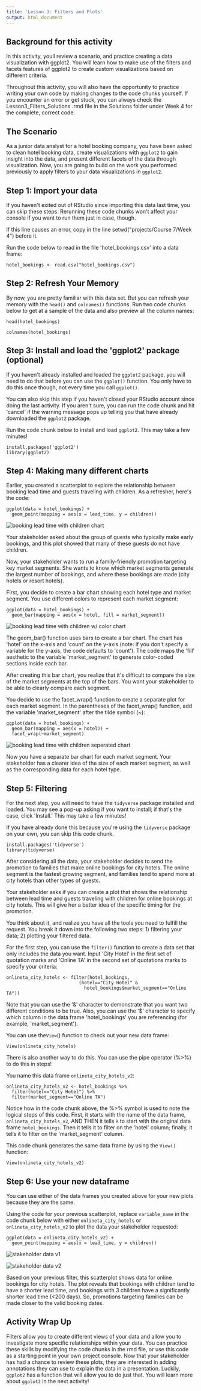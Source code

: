 ```yaml
---
title: 'Lesson 3: Filters and Plots'
output: html_document
---
```


## Background for this activity

In this activity, youll review a scenario, and practice creating a data visualization with ggplot2. You will learn how to make use of the filters and facets features of ggplot2 to create custom visualizations based on different criteria.

Throughout this activity, you will also have the opportunity to practice writing your own code by making changes to the code chunks yourself. If you encounter an error or get stuck, you can always check the Lesson3_Filters_Solutions .rmd file in the Solutions folder under Week 4 for the complete, correct code.

## The Scenario

As a junior data analyst for a hotel booking company, you have been asked to clean hotel booking data, create visualizations with `ggplot2` to gain insight into the data, and present different facets of the data through visualization. Now, you are going to build on the work you performed previously to apply filters to your data visualizations in `ggplot2`.

## Step 1: Import your data

If you haven't exited out of RStudio since importing this data last time, you can skip these steps. Rerunning these code chunks won't affect your console if you want to run them just in case, though.

If this line causes an error, copy in the line setwd("projects/Course 7/Week 4") before it.

Run the code below to read in the file 'hotel_bookings.csv' into a data frame:

```{r load data}
hotel_bookings <- read.csv("hotel_bookings.csv")
```

## Step 2: Refresh Your Memory

By now, you are pretty familiar with this data set. But you can refresh your memory with the `head()` and `colnames()` functions. Run two code chunks below to get at a sample of the data and also preview all the column names:

```{r look at data}
head(hotel_bookings)
```

```{r look at column names}
colnames(hotel_bookings)
```

## Step 3: Install and load the 'ggplot2' package (optional)

If you haven't already installed and loaded the `ggplot2` package, you will need to do that before you can use the `ggplot()` function. You only have to do this once though, not every time you call `ggplot()`.

You can also skip this step if you haven't closed your RStudio account since doing the last activity. If you aren't sure, you can run the code chunk and hit 'cancel' if the warning message pops up telling you that have already downloaded the `ggplot2` package.

Run the code chunk below to install and load `ggplot2`. This may take a few minutes!

```{r loading and installing ggplot2, echo=FALSE, message=FALSE}
install.packages('ggplot2')
library(ggplot2)
```

## Step 4: Making many different charts

Earlier, you created a scatterplot to explore the relationship between booking lead time and guests traveling with children. As a refresher, here's the code:

```{r scatterplot}
ggplot(data = hotel_bookings) +
  geom_point(mapping = aes(x = lead_time, y = children))
```

![booking lead time with children chart](booking_time_child_1.png)

Your stakeholder asked about the group of guests who typically make early bookings, and this plot showed that many of these guests do not have children.

Now, your stakeholder wants to run a family-friendly promotion targeting key market segments. She wants to know which market segments generate the largest number of bookings, and where these bookings are made (city hotels or resort hotels).

First, you decide to create a bar chart showing each hotel type and market segment. You use different colors to represent each market segment:

```{r bar chart}
ggplot(data = hotel_bookings) +
  geom_bar(mapping = aes(x = hotel, fill = market_segment))
```

![booking lead time with children w/ color chart](booking_time_child_color.png)

The geom_bar() function uses bars to create a bar chart. The chart has 'hotel' on the x-axis and 'count' on the y-axis (note: if you don't specify a variable for the y-axis, the code defaults to 'count'). The code maps the 'fill' aesthetic to the variable 'market_segment' to generate color-coded sections inside each bar.

After creating this bar chart, you realize that it's difficult to compare the size of the market segments at the top of the bars. You want your stakeholder to be able to clearly compare each segment.

You decide to use the facet_wrap() function to create a separate plot for each market segment. In the parentheses of the facet_wrap() function, add the variable 'market_segment' after the tilde symbol (\~):

```{r faceting a plot}
ggplot(data = hotel_bookings) +
  geom_bar(mapping = aes(x = hotel)) +
  facet_wrap(~market_segment)
```

![booking lead time with children seperated chart](booking_time_child_sep.png)

Now you have a separate bar chart for each market segment. Your stakeholder has a clearer idea of the size of each market segment, as well as the corresponding data for each hotel type.

## Step 5: Filtering

For the next step, you will need to have the `tidyverse` package installed and loaded. You may see a pop-up asking if you want to install; if that's the case, click 'Install.' This may take a few minutes!

If you have already done this because you're using the `tidyverse` package on your own, you can skip this code chunk.

```{r install and download tidyverse}
install.packages('tidyverse')
library(tidyverse)
```

After considering all the data, your stakeholder decides to send the promotion to families that make online bookings for city hotels. The online segment is the fastest growing segment, and families tend to spend more at city hotels than other types of guests.

Your stakeholder asks if you can create a plot that shows the relationship between lead time and guests traveling with children for online bookings at city hotels. This will give her a better idea of the specific timing for the promotion.

You think about it, and realize you have all the tools you need to fulfill the request. You break it down into the following two steps: 1) filtering your data; 2) plotting your filtered data.

For the first step, you can use the `filter()` function to create a data set that only includes the data you want. Input 'City Hotel' in the first set of quotation marks and 'Online TA' in the second set of quotations marks to specify your criteria:

```{r filtering a dataset to just city hotels that are online TA}
onlineta_city_hotels <- filter(hotel_bookings, 
                           (hotel=="City Hotel" & 
                             hotel_bookings$market_segment=="Online TA"))
```

Note that you can use the '&' character to demonstrate that you want two different conditions to be true. Also, you can use the '\$' character to specify which column in the data frame 'hotel_bookings' you are referencing (for example, 'market_segment').

You can use the`View`() function to check out your new data frame:

```{r View}
View(onlineta_city_hotels)
```

There is also another way to do this. You can use the pipe operator (%\>%) to do this in steps!

You name this data frame `onlineta_city_hotels_v2`:

```{r filtering a dataset with the pipe}
onlineta_city_hotels_v2 <- hotel_bookings %>%
  filter(hotel=="City Hotel") %>%
  filter(market_segment=="Online TA")
```

Notice how in the code chunk above, the %\>% symbol is used to note the logical steps of this code. First, it starts with the name of the data frame, `onlineta_city_hotels_v2`, AND THEN it tells `R` to start with the original data frame `hotel_bookings`. Then it tells it to filter on the 'hotel' column; finally, it tells it to filter on the 'market_segment' column.

This code chunk generates the same data frame by using the `View()` function:

```{r view second dataframe}
View(onlineta_city_hotels_v2)
```

## Step 6: Use your new dataframe

You can use either of the data frames you created above for your new plots because they are the same.

Using the code for your previous scatterplot, replace `variable_name` in the code chunk below with either `onlineta_city_hotels` or `onlineta_city_hotels_v2` to plot the data your stakeholder requested:

```{r creating a plot part two}
ggplot(data = onlineta_city_hotels_v2) +
  geom_point(mapping = aes(x = lead_time, y = children))
```

![stakeholder data v1]()

![stakeholder data v2](with_pipe_operator.png)

Based on your previous filter, this scatterplot shows data for online bookings for city hotels. The plot reveals that bookings with children tend to have a shorter lead time, and bookings with 3 children have a significantly shorter lead time (\<200 days). So, promotions targeting families can be made closer to the valid booking dates.

## Activity Wrap Up

Filters allow you to create different views of your data and allow you to investigate more specific relationships within your data. You can practice these skills by modifying the code chunks in the rmd file, or use this code as a starting point in your own project console. Now that your stakeholder has had a chance to review these plots, they are interested in adding annotations they can use to explain the data in a presentation. Luckily, `ggplot2` has a function that will allow you to do just that. You will learn more about `ggplot2` in the next activity!

